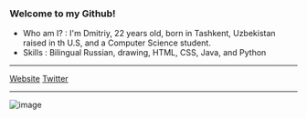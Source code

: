 ### Welcome to my Github!

- Who am I? : I'm Dmitriy, 22 years old, born in Tashkent, Uzbekistan raised in th U.S, and a Computer Science student.
- Skills : Bilingual Russian, drawing, HTML, CSS, Java, and Python
***
[Website](https://www.dhotspot.xyz)
[Twitter](https://www.twitter.com/DmitriyShumkin)
***
![image](https://www.dhotspot.xyz/logo.ico)
